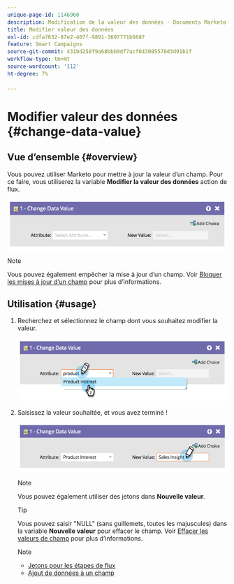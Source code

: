 ```yaml
---
unique-page-id: 1146960
description: Modification de la valeur des données - Documents Marketo - Documentation du produit
title: Modifier valeur des données
exl-id: cdfa7632-87e2-407f-9891-3697771b5687
feature: Smart Campaigns
source-git-commit: 431bd258f9a68bbb9df7acf043085578d3d91b1f
workflow-type: tm+mt
source-wordcount: '112'
ht-degree: 7%

---
```


# Modifier valeur des données {#change-data-value}

## Vue d’ensemble {#overview}

Vous pouvez utiliser Marketo pour mettre à jour la valeur d’un champ. Pour ce faire, vous utiliserez la variable **Modifier la valeur des données** action de flux.

![](assets/image2014-9-22-11-3a15-3a34.png)

>[!NOTE]
>
>Vous pouvez également empêcher la mise à jour d’un champ. Voir [Bloquer les mises à jour d’un champ](/help/marketo/product-docs/administration/field-management/block-updates-to-a-field.md) pour plus d’informations.

## Utilisation {#usage}

1. Recherchez et sélectionnez le champ dont vous souhaitez modifier la valeur.

   ![](assets/image2014-9-22-11-3a18-3a29.png)

1. Saisissez la valeur souhaitée, et vous avez terminé !

   ![](assets/image2014-9-22-11-3a18-3a38.png)

   >[!NOTE]
   >
   >Vous pouvez également utiliser des jetons dans **Nouvelle valeur**.

   >[!TIP]
   >
   >Vous pouvez saisir &quot;NULL&quot; (sans guillemets, toutes les majuscules) dans la variable **Nouvelle valeur** pour effacer le champ. Voir [Effacer les valeurs de champ](/help/marketo/product-docs/core-marketo-concepts/smart-campaigns/flow-actions/change-data-value/clear-field-values.md) pour plus d’informations.

   >[!NOTE]
   >
   >* [Jetons pour les étapes de flux](/help/marketo/product-docs/core-marketo-concepts/smart-campaigns/flow-actions/use-tokens-in-flow-steps.md)
   >* [Ajout de données à un champ](/help/marketo/product-docs/core-marketo-concepts/smart-campaigns/flow-actions/append-data-to-a-field.md)

